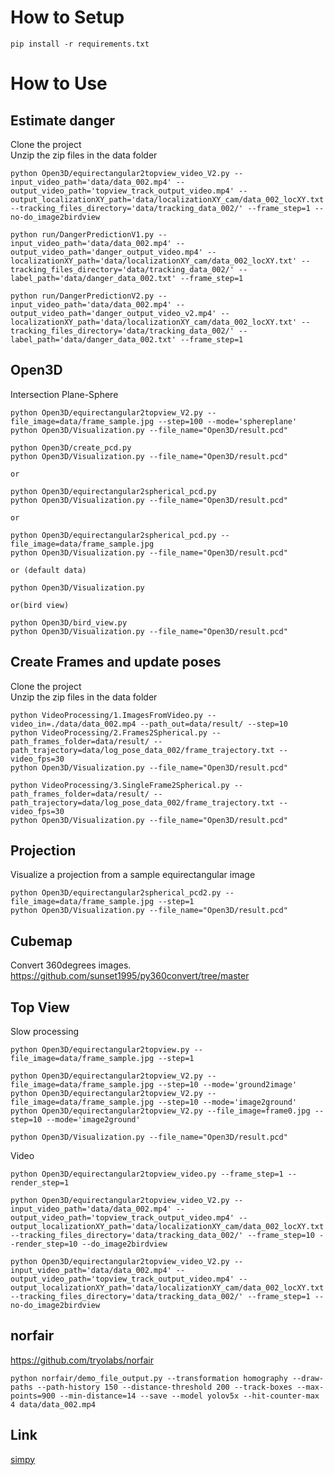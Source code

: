 # How to Setup

```Console
pip install -r requirements.txt
```

# How to Use

## Estimate danger

Clone the project  
Unzip the zip files in the data folder 

```Console
python Open3D/equirectangular2topview_video_V2.py --input_video_path='data/data_002.mp4' --output_video_path='topview_track_output_video.mp4' --output_localizationXY_path='data/localizationXY_cam/data_002_locXY.txt' --tracking_files_directory='data/tracking_data_002/' --frame_step=1 --no-do_image2birdview

python run/DangerPredictionV1.py --input_video_path='data/data_002.mp4' --output_video_path='danger_output_video.mp4' --localizationXY_path='data/localizationXY_cam/data_002_locXY.txt' --tracking_files_directory='data/tracking_data_002/' --label_path='data/danger_data_002.txt' --frame_step=1

python run/DangerPredictionV2.py --input_video_path='data/data_002.mp4' --output_video_path='danger_output_video_v2.mp4' --localizationXY_path='data/localizationXY_cam/data_002_locXY.txt' --tracking_files_directory='data/tracking_data_002/' --label_path='data/danger_data_002.txt' --frame_step=1
```


## Open3D


Intersection Plane-Sphere

```Console
python Open3D/equirectangular2topview_V2.py --file_image=data/frame_sample.jpg --step=100 --mode='sphereplane'
python Open3D/Visualization.py --file_name="Open3D/result.pcd"
```


```Console
python Open3D/create_pcd.py 
python Open3D/Visualization.py --file_name="Open3D/result.pcd"

or 

python Open3D/equirectangular2spherical_pcd.py
python Open3D/Visualization.py --file_name="Open3D/result.pcd"

or 

python Open3D/equirectangular2spherical_pcd.py --file_image=data/frame_sample.jpg
python Open3D/Visualization.py --file_name="Open3D/result.pcd"

or (default data)

python Open3D/Visualization.py

or(bird view)

python Open3D/bird_view.py
python Open3D/Visualization.py --file_name="Open3D/result.pcd"

```

## Create Frames and update poses


Clone the project  
Unzip the zip files in the data folder 

```Console
python VideoProcessing/1.ImagesFromVideo.py --video_in=./data/data_002.mp4 --path_out=data/result/ --step=10
python VideoProcessing/2.Frames2Spherical.py --path_frames_folder=data/result/ --path_trajectory=data/log_pose_data_002/frame_trajectory.txt --video_fps=30
python Open3D/Visualization.py --file_name="Open3D/result.pcd"
```

```Console
python VideoProcessing/3.SingleFrame2Spherical.py --path_frames_folder=data/result/ --path_trajectory=data/log_pose_data_002/frame_trajectory.txt --video_fps=30
python Open3D/Visualization.py --file_name="Open3D/result.pcd"
```



## Projection

Visualize a projection from a sample equirectangular image

```Console
python Open3D/equirectangular2spherical_pcd2.py --file_image=data/frame_sample.jpg --step=1
python Open3D/Visualization.py --file_name="Open3D/result.pcd"
```

## Cubemap

Convert 360degrees images.
https://github.com/sunset1995/py360convert/tree/master


## Top View

Slow processing

```Console
python Open3D/equirectangular2topview.py --file_image=data/frame_sample.jpg --step=1

python Open3D/equirectangular2topview_V2.py --file_image=data/frame_sample.jpg --step=10 --mode='ground2image'
python Open3D/equirectangular2topview_V2.py --file_image=data/frame_sample.jpg --step=10 --mode='image2ground'
python Open3D/equirectangular2topview_V2.py --file_image=frame0.jpg --step=10 --mode='image2ground'

python Open3D/Visualization.py --file_name="Open3D/result.pcd"
```

Video

```Console
python Open3D/equirectangular2topview_video.py --frame_step=1 --render_step=1

python Open3D/equirectangular2topview_video_V2.py --input_video_path='data/data_002.mp4' --output_video_path='topview_track_output_video.mp4' --output_localizationXY_path='data/localizationXY_cam/data_002_locXY.txt' --tracking_files_directory='data/tracking_data_002/' --frame_step=10 --render_step=10 --do_image2birdview

python Open3D/equirectangular2topview_video_V2.py --input_video_path='data/data_002.mp4' --output_video_path='topview_track_output_video.mp4' --output_localizationXY_path='data/localizationXY_cam/data_002_locXY.txt' --tracking_files_directory='data/tracking_data_002/' --frame_step=1 --no-do_image2birdview

```
## norfair

https://github.com/tryolabs/norfair

```Console
python norfair/demo_file_output.py --transformation homography --draw-paths --path-history 150 --distance-threshold 200 --track-boxes --max-points=900 --min-distance=14 --save --model yolov5x --hit-counter-max 4 data/data_002.mp4
```


## Link

[simpy](https://docs.sympy.org/dev/search.html)  